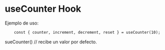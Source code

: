 # useCounter Hook

Ejemplo de uso:

```
    const { counter, increment, decrement, reset } = useCounter(10);
```

sueCounter() // recibe un valor por defecto.
